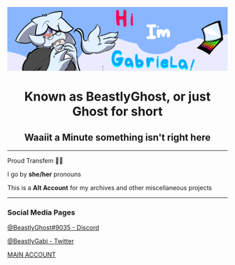 <p align="center">
  <img src="https://raw.githubusercontent.com/BeastlyGabi/BeastlyGabi/master/resources/banner.png" width="800"/></a>
  <h1 align="center">Known as BeastlyGhost, or just Ghost for short</h1>
  <h2 align="center">Waaiit a Minute something isn't right here</h2>
</p>

----------------------------------------------

Proud Transfem 🏳️‍⚧️

I go by **she/her** pronouns

This is a **Alt Account** for my archives and other miscellaneous projects

----------------------------------------------
### Social Media Pages

[@BeastlyGhost#9035 - Discord](discord.com/users/597124141530742805)

[@BeastlyGabi - Twitter](https://twitter.com/BeastlyGabi)

[MAIN ACCOUNT](https://github.com/BeastlyGhost)
